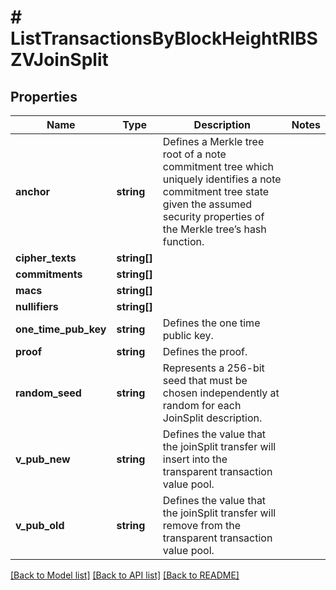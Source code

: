# # ListTransactionsByBlockHeightRIBSZVJoinSplit

## Properties

Name | Type | Description | Notes
------------ | ------------- | ------------- | -------------
**anchor** | **string** | Defines a Merkle tree root of a note commitment tree which uniquely identifies a note commitment tree state given the assumed security properties of the Merkle tree’s  hash function. |
**cipher_texts** | **string[]** |  |
**commitments** | **string[]** |  |
**macs** | **string[]** |  |
**nullifiers** | **string[]** |  |
**one_time_pub_key** | **string** | Defines the one time public key. |
**proof** | **string** | Defines the proof. |
**random_seed** | **string** | Represents a 256-bit seed that must be chosen independently at random for each JoinSplit description. |
**v_pub_new** | **string** | Defines the value that the joinSplit transfer will insert into the transparent transaction value pool. |
**v_pub_old** | **string** | Defines the value that the joinSplit transfer will remove from the transparent transaction value pool. |

[[Back to Model list]](../../README.md#models) [[Back to API list]](../../README.md#endpoints) [[Back to README]](../../README.md)
